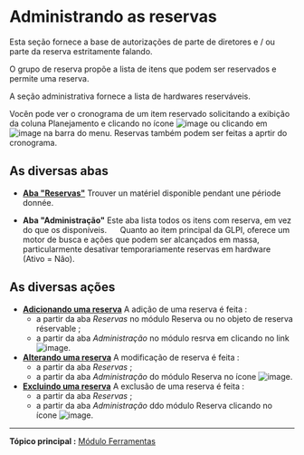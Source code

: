 Administrando as reservas
======================

Esta seção fornece a base de autorizações de parte de diretores e / ou parte da reserva estritamente falando.

O grupo de reserva propõe a lista de itens que podem ser reservados e permite uma reserva.

A seção administrativa fornece a lista de hardwares reserváveis.

Vocên pode ver o cronograma de um item reservado solicitando a exibição da coluna  Planejamento e clicando no ícone ![image](docs/image/reservation-3.png) ou clicando em ![image](docs/image/menu_showall.png) na barra do menu. Reservas também podem ser feitas a aprtir do cronograma.


As diversas abas
----------------------

- **[Aba "Reservas"](index.php?pt/As_diversas_abas/Aba_Reservas.md)**
  Trouver un matériel disponible pendant une période donnée.


-   **Aba "Administração"**
    Este aba lista todos os itens com reserva, em vez do que os disponíveis.
     Quanto ao item principal da GLPI, oferece um motor de busca e ações que podem ser alcançados em massa, particularmente desativar temporariamente reservas em hardware (Ativo = Não).


As diversas ações
-----------------------
-   **[Adicionando uma reserva](index.php?pt/As_diversas_abas/Aba_Reservas.md)**
    A adição de uma reserva é feita :
    - a partir da aba *Reservas* no módulo Reserva ou no objeto de reserva réservable ;
    - a partir da aba *Administração* no módulo resrva em clicando no link ![image](docs/image/menu_showall.png).
-   **[Alterando uma reserva](index.php?pt/As_diversas_abas/Aba_Reservas.md)**
    A modificação de reserva é feita :
    - a partir da aba *Reservas* ;
    - a partir da aba *Administração* do módulo Reserva no ícone ![image](docs/image/menu_showall.png).
-   **[Excluindo uma reserva](index.php?pt/As_diversas_abas/Aba_Reservas.md)**
    A exclusão de uma reserva é feita :
    - a partir da aba *Reservas* ;
    - a partir da aba *Administração* ddo módulo Reserva clicando no ícone ![image](docs/image/menu_showall.png).


----------------
**Tópico principal :** [Módulo Ferramentas](index.php?pt/06_Modulo_Ferramentas/01_Modulo_Ferramentas.md "O módulo ferramentas permite aos usuários gerenciar as anotações, conhecimento de base, as reserva e administrar relatórios")